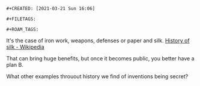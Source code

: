 ```{=org}
#+CREATED: [2021-03-21 Sun 16:06]
```
```{=org}
#+FILETAGS: 
```
```{=org}
#+ROAM_TAGS:
```
It\'s the case of iron work, weapons, defenses or paper and silk.
[History of silk -
Wikipedia](https://en.wikipedia.org/wiki/History_of_silk#Spread_of_production)

That can bring huge benefits, but once it becomes public, you better
have a plan B.

What other examples throuout history we find of inventions being secret?
